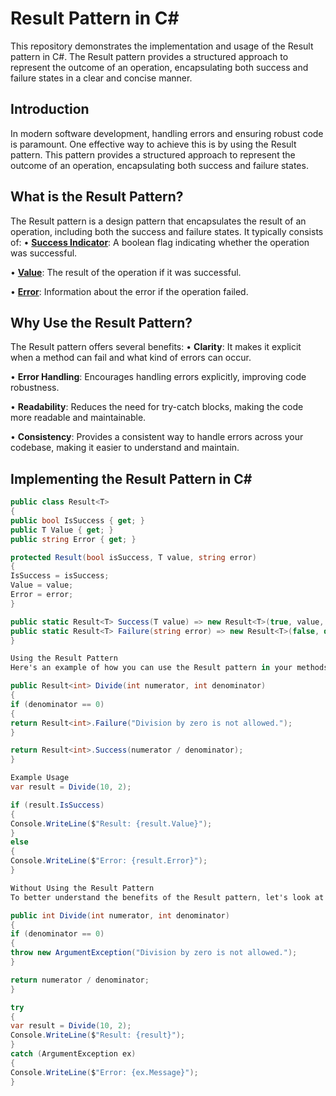 
# Result Pattern in C#

This repository demonstrates the implementation and usage of the Result pattern in C#. The Result pattern provides a structured approach to represent the outcome of an operation, encapsulating both success and failure states in a clear and concise manner.

## Introduction

In modern software development, handling errors and ensuring robust code is paramount. One effective way to achieve this is by using the Result pattern. This pattern provides a structured approach to represent the outcome of an operation, encapsulating both success and failure states.

## What is the Result Pattern?

The Result pattern is a design pattern that encapsulates the result of an operation, including both the success and failure states. It typically consists of:
•  [**Success Indicator**](https://github.com/alisadri1993/ResultPattern/blob/master/ResultPattern/Abstraction/Result.cs): A boolean flag indicating whether the operation was successful.

•  [**Value**](https://github.com/alisadri1993/ResultPattern/blob/master/ResultPattern/Abstraction/Result.cs): The result of the operation if it was successful.

•  [**Error**](https://github.com/alisadri1993/ResultPattern/blob/master/ResultPattern/Abstraction/Result.cs): Information about the error if the operation failed.


## Why Use the Result Pattern?

The Result pattern offers several benefits:
•  **Clarity**: It makes it explicit when a method can fail and what kind of errors can occur.

•  **Error Handling**: Encourages handling errors explicitly, improving code robustness.

•  **Readability**: Reduces the need for try-catch blocks, making the code more readable and maintainable.

•  **Consistency**: Provides a consistent way to handle errors across your codebase, making it easier to understand and maintain.


## Implementing the Result Pattern in C#

```csharp
public class Result<T>
{
public bool IsSuccess { get; }
public T Value { get; }
public string Error { get; }

protected Result(bool isSuccess, T value, string error)
{
IsSuccess = isSuccess;
Value = value;
Error = error;
}

public static Result<T> Success(T value) => new Result<T>(true, value, null);
public static Result<T> Failure(string error) => new Result<T>(false, default, error);
}

Using the Result Pattern
Here's an example of how you can use the Result pattern in your methods:

public Result<int> Divide(int numerator, int denominator)
{
if (denominator == 0)
{
return Result<int>.Failure("Division by zero is not allowed.");
}

return Result<int>.Success(numerator / denominator);
}

Example Usage
var result = Divide(10, 2);

if (result.IsSuccess)
{
Console.WriteLine($"Result: {result.Value}");
}
else
{
Console.WriteLine($"Error: {result.Error}");
}

Without Using the Result Pattern
To better understand the benefits of the Result pattern, let's look at how the same functionality would be implemented without it, using traditional exception handling:

public int Divide(int numerator, int denominator)
{
if (denominator == 0)
{
throw new ArgumentException("Division by zero is not allowed.");
}

return numerator / denominator;
}

try
{
var result = Divide(10, 2);
Console.WriteLine($"Result: {result}");
}
catch (ArgumentException ex)
{
Console.WriteLine($"Error: {ex.Message}");
}



